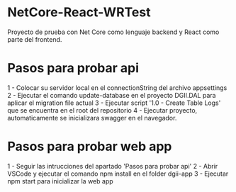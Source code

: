 # NetCore-React-WRTest
Proyecto de prueba con Net Core como lenguaje backend y React como parte del frontend.

# Pasos para probar api
1 - Colocar su servidor local en el connectionString del archivo appsettings  
2 - Ejecutar el comando update-database en el proyecto DGII.DAL para aplicar el migration file actual 
3 - Ejecutar script '1.0 - Create Table Logs' que se encuentra en el root del repositorio
4 - Ejecutar proyecto, automaticamente se inicializara swagger en el navegador.

# Pasos para probar web app
1 - Seguir las intrucciones del apartado 'Pasos para probar api'
2 - Abrir VSCode y ejecutar el comando npm install en el folder dgii-app
3 - Ejecutar npm start para inicializar la web app
